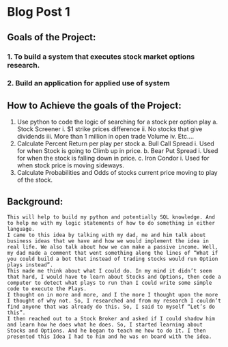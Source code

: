 # Blog Post 1

## Goals of the Project:
### 1.	To build a system that executes stock market options research.
### 2.	Build an application for applied use of system
## How to Achieve the goals of the Project:
  1.	Use python to code the logic of searching for a stock per option play
    a.	Stock Screener
      i.	$1 strike prices difference
      ii.	No stocks that give dividends
      iii.	More than 1 million in open trade Volume
      iv.	Etc.…
  2.	Calculate Percent Return per play per stock
    a.	Bull Call Spread
      i.	Used for when Stock is going to Climb up in price.
    b.	Bear Put Spread
      i.	Used for when the stock is falling down in price.
    c.	Iron Condor
      i.	Used for when stock price is moving sideways.
  3.	Calculate Probabilities and Odds of stocks current price moving to play of the stock.
 
## Background:
	This will help to build my python and potentially SQL knowledge. And to help me with my logic statements of how to do something in either language. 
	I came to this idea by talking with my dad, me and him talk about business ideas that we have and how we would implement the idea in real life. We also talk about how we can make a passive income. Well, my dad made a comment that went something along the lines of “What if you could build a bot that instead of trading stocks would run Option plays instead”.
	This made me think about what I could do. In my mind it didn’t seem that hard, I would have to learn about Stocks and Options, then code a computer to detect what plays to run than I could write some simple code to execute the Plays.
	I thought on in more and more, and I the more I thought upon the more I thought of why not. So, I researched and from my research I couldn’t find anyone that was already do this. So, I said to myself “Let’s do this”.
	I then reached out to a Stock Broker and asked if I could shadow him and learn how he does what he does. So, I started learning about Stocks and Options. And he began to teach me how to do it. I then presented this Idea I had to him and he was on board with the idea.
